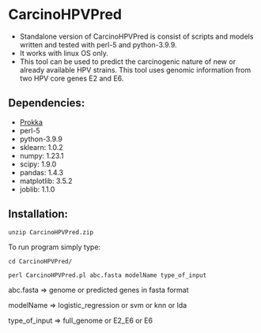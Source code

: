 # CarcinoHPVPred

- Standalone version of CarcinoHPVPred is consist of scripts and models written and tested with perl-5 and python-3.9.9.
- It works with linux OS only.
- This tool can be used to predict the carcinogenic nature of new or already available HPV strains. This tool uses genomic information from two HPV core genes E2 and E6.

## Dependencies:

- [Prokka](http://test5.bicpu.edu.in/prokka.zip)
- perl-5
- python-3.9.9
- sklearn: 1.0.2
- numpy: 1.23.1
- scipy: 1.9.0 
- pandas: 1.4.3
- matplotlib: 3.5.2
- joblib: 1.1.0

## Installation:

`unzip CarcinoHPVPred.zip`

To run program simply type:

`cd CarcinoHPVPred/`

`perl CarcinoHPVPred.pl abc.fasta modelName type_of_input`

abc.fasta => genome or predicted genes in fasta format

modelName => logistic_regression or svm or knn or lda

type_of_input => full_genome or E2_E6 or E6
